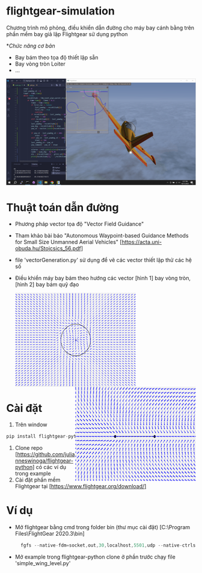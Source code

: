 # flightgear-simulation
Chương trình mô phỏng, điều khiển dẫn đường cho máy bay cánh bằng trên phần mềm bay giả lập Flightgear sử dụng python

**Chức năng cơ bản*
- Bay bám theo tọa độ thiết lập sẵn
- Bay vòng tròn Loiter
- ...

![exampl](./resource/image1.png)
# Thuật toán dẫn đường
+ Phương pháp vector tọa độ "Vector Field Guidance"
+ Tham khảo bài báo "Autonomous Waypoint-based Guidance
Methods for Small Size Unmanned Aerial
Vehicles" [https://acta.uni-obuda.hu/Stojcsics_56.pdf]
+ file 'vectorGeneration.py' sử dụng để vẽ các vector thiết lập thử các hệ số 
+ Điều khiển máy bay bám theo hướng các vector [hình 1] bay vòng tròn,  [hình 2] bay bám quỹ đạo 


   <img align="left" src="./resource/loiter.png" alt="img-name"  width="320" height="250"><img align="right" src="./resource/waypoint.png"  width="320" height="250">
   <br clear="left"/>
     

# Cài đặt 
1. Trên window
```c
pip install flightgear-python
``````
1. Clone repo [https://github.com/julianneswinoga/flightgear-python]
 có các ví dụ trong example 
1. Cài đặt phần mềm Flightgear
   tại [https://www.flightgear.org/download/]
# Ví dụ
- Mở flightgear bằng cmd trong folder bin (thư mục cài đặt) [C:\Program Files\FlightGear 2020.3\bin]
  ```c
    fgfs --native-fdm=socket,out,30,localhost,5501,udp --native-ctrls=socket,out,30,localhost,5503,udp --native-ctrls=socket,in,30,localhost,5504,udp
- Mở example trong flightgear-python clone ở phần trước
  chạy file 'simple_wing_level.py'
